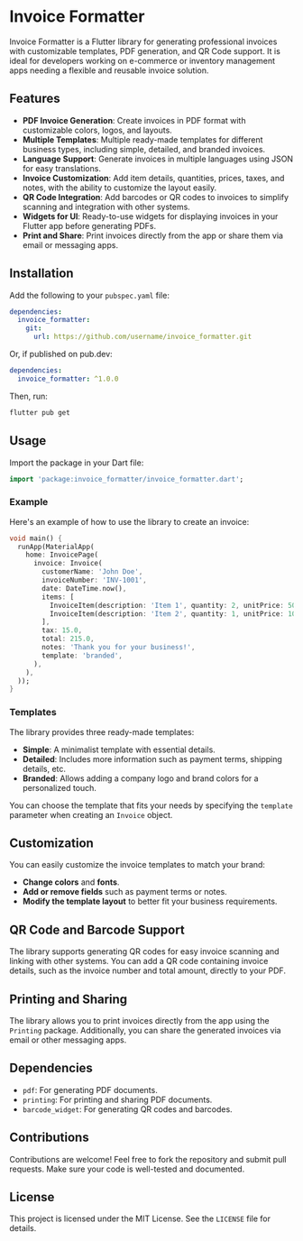 # Invoice Formatter

Invoice Formatter is a Flutter library for generating professional invoices with customizable templates, PDF generation, and QR Code support. It is ideal for developers working on e-commerce or inventory management apps needing a flexible and reusable invoice solution.

## Features

- **PDF Invoice Generation**: Create invoices in PDF format with customizable colors, logos, and layouts.
- **Multiple Templates**: Multiple ready-made templates for different business types, including simple, detailed, and branded invoices.
- **Language Support**: Generate invoices in multiple languages using JSON for easy translations.
- **Invoice Customization**: Add item details, quantities, prices, taxes, and notes, with the ability to customize the layout easily.
- **QR Code Integration**: Add barcodes or QR codes to invoices to simplify scanning and integration with other systems.
- **Widgets for UI**: Ready-to-use widgets for displaying invoices in your Flutter app before generating PDFs.
- **Print and Share**: Print invoices directly from the app or share them via email or messaging apps.

## Installation

Add the following to your `pubspec.yaml` file:

```yaml
dependencies:
  invoice_formatter:
    git:
      url: https://github.com/username/invoice_formatter.git
```

Or, if published on pub.dev:

```yaml
dependencies:
  invoice_formatter: ^1.0.0
```

Then, run:

```sh
flutter pub get
```

## Usage

Import the package in your Dart file:

```dart
import 'package:invoice_formatter/invoice_formatter.dart';
```

### Example

Here's an example of how to use the library to create an invoice:

```dart
void main() {
  runApp(MaterialApp(
    home: InvoicePage(
      invoice: Invoice(
        customerName: 'John Doe',
        invoiceNumber: 'INV-1001',
        date: DateTime.now(),
        items: [
          InvoiceItem(description: 'Item 1', quantity: 2, unitPrice: 50.0),
          InvoiceItem(description: 'Item 2', quantity: 1, unitPrice: 100.0),
        ],
        tax: 15.0,
        total: 215.0,
        notes: 'Thank you for your business!',
        template: 'branded',
      ),
    ),
  ));
}
```

### Templates

The library provides three ready-made templates:

- **Simple**: A minimalist template with essential details.
- **Detailed**: Includes more information such as payment terms, shipping details, etc.
- **Branded**: Allows adding a company logo and brand colors for a personalized touch.

You can choose the template that fits your needs by specifying the `template` parameter when creating an `Invoice` object.

## Customization

You can easily customize the invoice templates to match your brand:

- **Change colors** and **fonts**.
- **Add or remove fields** such as payment terms or notes.
- **Modify the template layout** to better fit your business requirements.

## QR Code and Barcode Support

The library supports generating QR codes for easy invoice scanning and linking with other systems. You can add a QR code containing invoice details, such as the invoice number and total amount, directly to your PDF.

## Printing and Sharing

The library allows you to print invoices directly from the app using the `Printing` package. Additionally, you can share the generated invoices via email or other messaging apps.

## Dependencies

- `pdf`: For generating PDF documents.
- `printing`: For printing and sharing PDF documents.
- `barcode_widget`: For generating QR codes and barcodes.

## Contributions

Contributions are welcome! Feel free to fork the repository and submit pull requests. Make sure your code is well-tested and documented.

## License

This project is licensed under the MIT License. See the `LICENSE` file for details.

